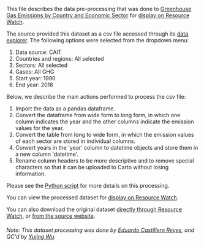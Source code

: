 This file describes the data pre-processing that was done to [Greenhouse Gas Emissions by Country and Economic Sector](https://www.climatewatchdata.org/data-explorer) for [display on Resource Watch](https://bit.ly/39sQ4ds).

The source provided this dataset as a csv file accessed through its [data explorer](https://www.climatewatchdata.org/data-explorer). The following options were selected from the dropdown menu:
1. Data source: CAIT
2. Countries and regions: All selected
3. Sectors: All selected
4. Gases: All GHG
5. Start year: 1990
6. End year: 2018

Below, we describe the main actions performed to process the csv file:
1. Import the data as a pandas dataframe.
2. Convert the dataframe from wide form to long form, in which one column indicates the year and the other columns indicate the emission values for the year.
3. Convert the table from long to wide form, in which the emission values of each sector are stored in individual columns. 
4. Convert years in the 'year' column to datetime objects and store them in a new column 'datetime'.
5. Rename column headers to be more descriptive and to remove special characters so that it can be uploaded to Carto without losing information.

Please see the [Python script](https://github.com/resource-watch/data-pre-processing/blob/master/cli_008_greenhouse_gas_emissions_country_sector/cli_008_greenhouse_gas_emissions_country_sector_processing.py) for more details on this processing.

You can view the processed dataset for [display on Resource Watch](https://bit.ly/39sQ4ds).

You can also download the original dataset [directly through Resource Watch](https://wri-public-data.s3.amazonaws.com/resourcewatch/cli_008_greenhouse_gas_emissions_country_sector.zip), or [from the source website](https://www.climatewatchdata.org/data-explorer).

###### Note: This dataset processing was done by [Eduardo Castillero Reyes](https://wrimexico.org/profile/eduardo-castillero-reyes), and QC'd by [Yujing Wu](https://www.wri.org/profile/yujing-wu).
